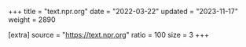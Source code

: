 +++
title = "text.npr.org"
date = "2022-03-22"
updated = "2023-11-17"
weight = 2890

[extra]
source = "https://text.npr.org"
ratio = 100
size = 3
+++
